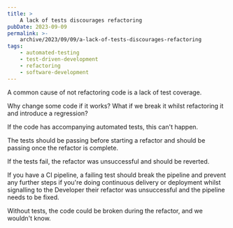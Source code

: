 ```yaml
---
title: >
    A lack of tests discourages refactoring
pubDate: 2023-09-09
permalink: >-
    archive/2023/09/09/a-lack-of-tests-discourages-refactoring
tags:
    - automated-testing
    - test-driven-development
    - refactoring
    - software-development
---
```


A common cause of not refactoring code is a lack of test coverage.

Why change some code if it works? What if we break it whilst refactoring it and introduce a regression?

If the code has accompanying automated tests, this can't happen.

The tests should be passing before starting a refactor and should be passing once the refactor is complete.

If the tests fail, the refactor was unsuccessful and should be reverted.

If you have a CI pipeline, a failing test should break the pipeline and prevent any further steps if you're doing continuous delivery or deployment whilst signalling to the Developer their refactor was unsuccessful and the pipeline needs to be fixed.

Without tests, the code could be broken during the refactor, and we wouldn't know.
